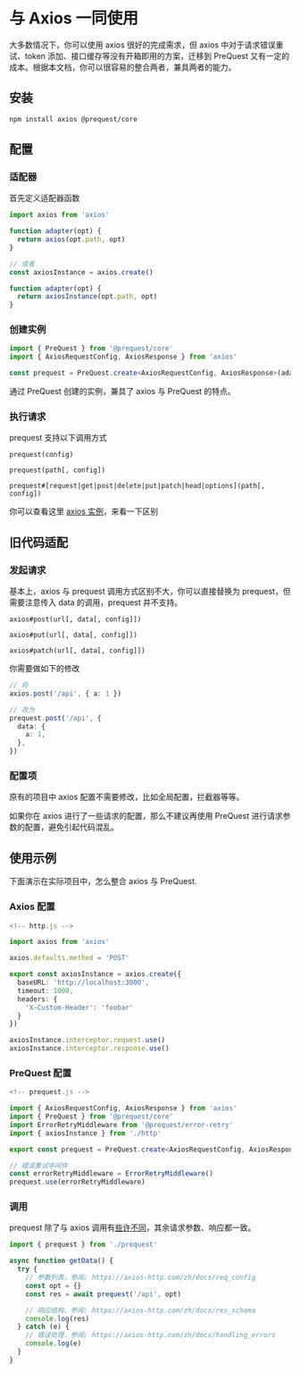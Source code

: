 # 与 Axios 一同使用

大多数情况下，你可以使用 axios 很好的完成需求，但 axios 中对于请求错误重试、token 添加、接口缓存等没有开箱即用的方案，迁移到 PreQuest 又有一定的成本。根据本文档，你可以很容易的整合两者，兼具两者的能力。

## 安装

```bash
npm install axios @prequest/core
```

## 配置

### 适配器

首先定义适配器函数

```ts
import axios from 'axios'

function adapter(opt) {
  return axios(opt.path, opt)
}

// 或者
const axiosInstance = axios.create()

function adapter(opt) {
  return axiosInstance(opt.path, opt)
}
```

### 创建实例

```ts
import { PreQuest } from '@prequest/core'
import { AxiosRequestConfig, AxiosResponse } from 'axios'

const prequest = PreQuest.create<AxiosRequestConfig, AxiosResponse>(adapter)
```

通过 PreQuest 创建的实例，兼具了 axios 与 PreQuest 的特点。

### 执行请求

prequest 支持以下调用方式

```text
prequest(config)

prequest(path[, config])

prequest#[request|get|post|delete|put|patch|head|options](path[, config])
```

你可以查看这里 [axios 实例](https://axios-http.com/zh/docs/instance)，来看一下区别

## 旧代码适配

### 发起请求

基本上，axios 与 prequest 调用方式区别不大，你可以直接替换为 prequest，但需要注意传入 data 的调用，prequest 并不支持。

```text
axios#post(url[, data[, config]])

axios#put(url[, data[, config]])

axios#patch(url[, data[, config]])
```

你需要做如下的修改

```ts
// 将
axios.post('/api', { a: 1 })

// 改为
prequest.post('/api', {
  data: {
    a: 1,
  },
})
```

### 配置项

原有的项目中 axios 配置不需要修改，比如全局配置，拦截器等等。

如果你在 axios 进行了一些请求的配置，那么不建议再使用 PreQuest 进行请求参数的配置，避免引起代码混乱。

## 使用示例

下面演示在实际项目中，怎么整合 axios 与 PreQuest.

### Axios 配置

```ts
<!-- http.js -->

import axios from 'axios'

axios.defaults.method = 'POST'

export const axiosInstance = axios.create({
  baseURL: 'http://localhost:3000',
  timeout: 1000,
  headers: {
    'X-Custom-Header': 'foobar'
  }
})

axiosInstance.interceptor.request.use()
axiosInstance.interceptor.response.use()
```

### PreQuest 配置

```ts
<!-- prequest.js -->

import { AxiosRequestConfig, AxiosResponse } from 'axios'
import { PreQuest } from '@prequest/core'
import ErrorRetryMiddleware from '@prequest/error-retry'
import { axiosInstance } from './http'

export const prequest = PreQuest.create<AxiosRequestConfig, AxiosResponse>(opt => axiosInstance(opt.path, opt))

// 错误重试中间件
const errorRetryMiddleware = ErrorRetryMiddleware()
prequest.use(errorRetryMiddleware)
```

### 调用

prequest 除了与 axios 调用有[些许不同](#发起请求)，其余请求参数、响应都一致。

```ts
import { prequest } from './prequest'

async function getData() {
  try {
    // 参数列表，参阅: https://axios-http.com/zh/docs/req_config
    const opt = {}
    const res = await prequest('/api', opt)

    // 响应结构，参阅: https://axios-http.com/zh/docs/res_schema
    console.log(res)
  } catch (e) {
    // 错误处理，参阅: https://axios-http.com/zh/docs/handling_errors
    console.log(e)
  }
}
```
